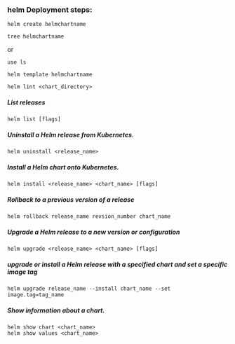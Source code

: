###  helm Deployment steps:
```
helm create helmchartname
```
```
tree helmchartname
```

or 

```
use ls 
```
```
helm template helmchartname
```
```
helm lint <chart_directory>
```
##### List releases
```
helm list [flags]
```
##### Uninstall a Helm release from Kubernetes.
```
helm uninstall <release_name>
```
##### Install a Helm chart onto Kubernetes.
```
helm install <release_name> <chart_name> [flags]
```
##### Rollback to a previous version of a release
```
helm rollback release_name revsion_number chart_name
```
##### Upgrade a Helm release to a new version or configuration
```
helm upgrade <release_name> <chart_name> [flags]
```
##### upgrade or install a Helm release with a specified chart and set a specific image tag
```
helm upgrade release_name --install chart_name --set image.tag=tag_name
```
##### Show information about a chart.
```
helm show chart <chart_name>
helm show values <chart_name>

```

